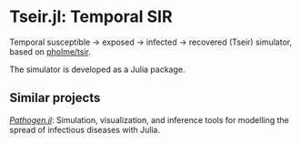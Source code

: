# Tseir.jl: Temporal SIR

Temporal susceptible -> exposed -> infected -> recovered (Tseir) simulator, based on 
[pholme/tsir](https://github.com/pholme/tsir).

The simulator is developed as a Julia package.

## Similar projects

*[Pathogen.jl](https://github.com/jangevaare/Pathogen.jl)*: Simulation,
visualization, and inference tools for modelling the spread of infectious
diseases with Julia.
